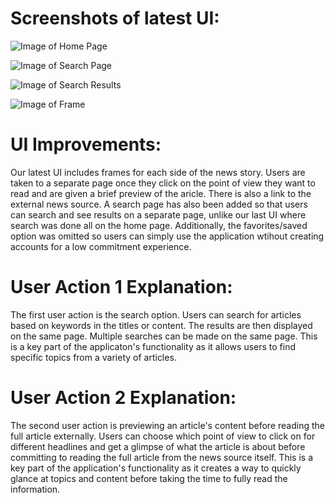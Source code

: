# Screenshots of latest UI: 

![Image of Home Page](https://github.com/CamdynR/Cogs121/blob/master/Screenshots/Screen%20Shot%202019-05-21%20at%2011.40.07%20PM.png)

![Image of Search Page](https://github.com/CamdynR/Cogs121/blob/master/Screenshots/Screen%20Shot%202019-05-21%20at%2011.41.00%20PM.png)

![Image of Search Results](https://github.com/CamdynR/Cogs121/blob/master/Screenshots/Screen%20Shot%202019-05-21%20at%2011.41.09%20PM.png)

![Image of Frame](https://github.com/CamdynR/Cogs121/blob/master/Screenshots/Screen%20Shot%202019-05-21%20at%2011.40.21%20PM.png)



# UI Improvements: 

Our latest UI includes frames for each side of the news story. Users are taken to a separate page once they click on the point of view they want to read and are given a brief preview of the aricle. There is also a link to the external news source. A search page has also been added so that users can search and see results on a separate page, unlike our last UI where search was done all on the home page. Additionally, the favorites/saved option was omitted so users can simply use the application wtihout creating accounts for a low commitment experience.  


# User Action 1 Explanation: 

The first user action is the search option. Users can search for articles based on keywords in the titles or content. The results are then displayed on the same page. Multiple searches can be made on the same page. This is a key part of the applicaton's functionality as it allows users to find specific topics from a variety of articles. 

# User Action 2 Explanation: 

The second user action is previewing an article's content before reading the full article externally. Users can choose which point of view to click on for different headlines and get a glimpse of what the article is about before committing to reading the full article from the news source itself. This is a key part of the application's functionality as it creates a way to quickly glance at topics and content before taking the time to fully read the information. 
